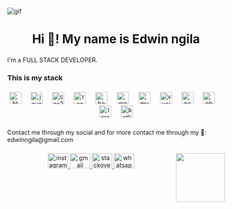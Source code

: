 <br clear="both">
<img src="https://miro.medium.com/v2/resize:fit:720/1*yw0TnheAGN-LPneDaTlaxw.gif" alt="gif"></img>
<h1 align="center">Hi 👋! My name is Edwin ngila</h1>

###

<p align="left">I'm a FULL STACK DEVELOPER.</p>

###

<h3 align="left">This is my stack</h3>

###

<div align="center">
  <img src="https://cdn.jsdelivr.net/gh/devicons/devicon/icons/html5/html5-original.svg" height="28" alt="html5 logo"  />
  <img width="14" />
  <img src="https://cdn.jsdelivr.net/gh/devicons/devicon/icons/javascript/javascript-original.svg" height="28" alt="javascript logo"  />
  <img width="14" />
  <img src="https://cdn.jsdelivr.net/gh/devicons/devicon/icons/css3/css3-original.svg" height="28" alt="css3 logo"  />
  <img width="14" />
  <img src="https://cdn.jsdelivr.net/gh/devicons/devicon/icons/react/react-original.svg" height="28" alt="react logo"  />
  <img width="14" />
  <img src="https://cdn.jsdelivr.net/gh/devicons/devicon/icons/bootstrap/bootstrap-original.svg" height="28" alt="bootstrap logo"  />
  <img width="14" />
  <img src="https://cdn.jsdelivr.net/gh/devicons/devicon/icons/mongodb/mongodb-original.svg" height="28" alt="mongodb logo"  />
  <img width="14" />
  <img src="https://cdn.jsdelivr.net/gh/devicons/devicon/icons/mysql/mysql-original.svg" height="28" alt="mysql logo"  />
  <img width="14" />
  <img src="https://cdn.jsdelivr.net/gh/devicons/devicon/icons/vuejs/vuejs-original.svg" height="28" alt="vuejs logo"  />
  <img width="14" />
  <img src="https://cdn.jsdelivr.net/gh/devicons/devicon/icons/nodejs/nodejs-original.svg" height="28" alt="nodejs logo"  />
  <img width="14" />
  <img src="https://cdn.jsdelivr.net/gh/devicons/devicon/icons/php/php-original.svg" height="28" alt="php logo"  />
  <img width="14" />
  <img src="https://cdn.jsdelivr.net/gh/devicons/devicon/icons/laravel/laravel-plain.svg" height="28" alt="laravel logo"  />
  <img width="14" />
  <img src="https://cdn.jsdelivr.net/gh/devicons/devicon/icons/kotlin/kotlin-original.svg" height="28" alt="kotlin logo"  />
</div>

###

<p align="left">Contact me through my social and for more contact me through my 📧: edwinngila@gmail.com</p>

###

<img align="right" height="113" src="https://lh3.googleusercontent.com/a/ACg8ocLFdjWsiNgPmkhVzlBQAZpbwBunHtWuHM5nom0orLpc4Q=s288-c-no"  />

###

<div align="center">
  <a href="https://www.instagram.com/kyaloo__/" target="_blank">
    <img src="https://raw.githubusercontent.com/maurodesouza/profile-readme-generator/master/src/assets/icons/social/instagram/default.svg" width="47" height="35" alt="instagram logo"  />
  </a>
  <a href="edwinngila@gmail.com" target="_blank">
    <img src="https://raw.githubusercontent.com/maurodesouza/profile-readme-generator/master/src/assets/icons/social/gmail/default.svg" width="47" height="35" alt="gmail logo"  />
  </a>
  <a href="https://stackoverflow.com/users/21440028/edwin-ngila-kyalo" target="_blank">
    <img src="https://raw.githubusercontent.com/maurodesouza/profile-readme-generator/master/src/assets/icons/social/stackoverflow/default.svg" width="47" height="35" alt="stackoverflow logo"  />
  </a>
  <a href="0704922743" target="_blank">
    <img src="https://raw.githubusercontent.com/maurodesouza/profile-readme-generator/master/src/assets/icons/social/whatsapp/default.svg" width="47" height="35" alt="whatsapp logo"  />
  </a>
</div>

###
